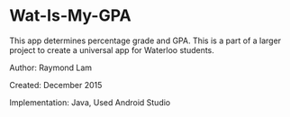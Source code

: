 # Wat-Is-My-GPA

This app determines percentage grade and GPA. This is a part of a larger project to create a universal app for Waterloo students.

Author: Raymond Lam

Created: December 2015

Implementation: Java, Used Android Studio

